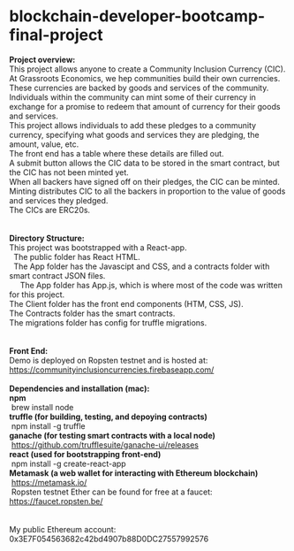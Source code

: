 # blockchain-developer-bootcamp-final-project

<b>Project overview:</b><br />
This project allows anyone to create a Community Inclusion Currency (CIC).<br />
At Grassroots Economics, we hep communities build their own currencies.<br />
These currencies are backed by goods and services of the community.<br />
Individuals within the community can mint some of their currency in exchange for a promise to redeem that amount of currency for their goods and services.<br />
This project allows individuals to add these pledges to a community currency, specifying what goods and services they are pledging, the amount, value, etc.<br />
The front end has a table where these details are filled out.<br />
A submit button allows the CIC data to be stored in the smart contract, but the CIC has not been minted yet.<br />
When all backers have signed off on their pledges, the CIC can be minted.<br />
Minting distributes CIC to all the backers in proportion to the value of goods and services they pledged.<br />
The CICs are ERC20s.<br />
<br />
<br />
<b>Directory Structure:</b><br />
This project was bootstrapped with a React-app.<br />
 
	The public folder has React HTML.<br />
 
	The App folder has the Javascipt and CSS, and a contracts folder with smart contract JSON files.<br />
  
  &nbsp;&nbsp;The App folder has App.js, which is where most of the code was written for this project.<br />
The Client folder has the front end components (HTM, CSS, JS).<br />
The Contracts folder has the smart contracts.<br />
The migrations folder has config for truffle migrations.<br />
<br />
<br />
<b>Front End:</b><br />
Demo is deployed on Ropsten testnet and is hosted at:<br />
https://communityinclusioncurrencies.firebaseapp.com/<br />
<br />
<b>Dependencies and installation (mac):</b><br />
<b>npm</b><br />
&nbsp;brew install node<br />
<b>truffle (for building, testing, and depoying contracts)</b><br />
&nbsp;npm install -g truffle<br />
<b>ganache (for testing smart contracts with a local node)</b><br />
&nbsp;https://github.com/trufflesuite/ganache-ui/releases<br />
<b>react (used for bootstrapping front-end)</b><br />
&nbsp;npm install -g create-react-app<br />
<b>Metamask (a web wallet for interacting with Ethereum blockchain)</b><br />
&nbsp;https://metamask.io/<br />
&nbsp;Ropsten testnet Ether can be found for free at a faucet: https://faucet.ropsten.be/<br />
<br />
<br />
My public Ethereum account: 0x3E7F054563682c42bd4907b88D0DC27557992576

